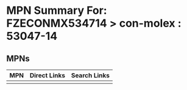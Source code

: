 



# MPN Summary For: FZECONMX534714 > con-molex : 53047-14

## MPNs
  

|MPN|Direct Links|Search Links|
| :--- | :--- | :--- |
||||
